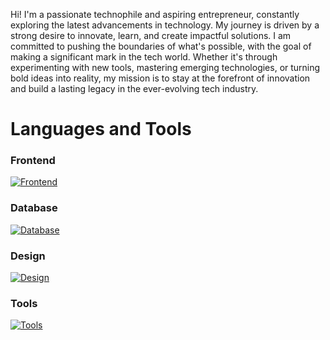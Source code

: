 Hi! I'm a passionate technophile and aspiring entrepreneur, constantly exploring the latest advancements in technology. My journey is driven by a strong desire to innovate, learn, and create impactful solutions. I am committed to pushing the boundaries of what's possible, with the goal of making a significant mark in the tech world. Whether it's through experimenting with new tools, mastering emerging technologies, or turning bold ideas into reality, my mission is to stay at the forefront of innovation and build a lasting legacy in the ever-evolving tech industry.

# Languages and Tools

### Frontend

[![Frontend](https://skillicons.dev/icons?i=html,css,scss,bootstrap,js)](https://skillicons.dev)

### Database

[![Database](https://skillicons.dev/icons?i=mysql)](https://skillicons.dev)

### Design

[![Design](https://skillicons.dev/icons?i=figma,ps,pr)](https://skillicons.dev)

### Tools

[![Tools](https://skillicons.dev/icons?i=git,vscode,windows,linux)](https://skillicons.dev)

<div align="right">
  

</div>
